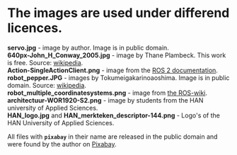# The images are used under differend licences. 

**servo.jpg** - image by author. Image is in public domain.  
**640px-John_H_Conway_2005.jpg** - image by Thane Plambeck. This work is free. Source: [wikipedia](https://commons.wikimedia.org/wiki/File:John_H_Conway_2005_(cropped).jpg).  
**Action-SingleActionClient.png** - image from the [ROS 2 documentation](https://docs.ros.org/en/foxy/Tutorials/Understanding-ROS2-Actions.html).  
**robot_pepper.JPG** - images by Tokumeigakarinoaoshima. Image is in public domain. Source: [wikipedia](https://commons.wikimedia.org/wiki/File:SoftBank_pepper.JPG).  
**robot_multiple_coordinatesystems.png** - image from [the ROS-wiki](https://wiki.ros.org/tf2).  
**architectuur-WOR1920-S2.png** - image by students from the HAN university of Applied Sciences.  
**HAN_logo.jpg** and **HAN_merkteken_descriptor-144.png** - Logo's of the HAN University of Applied Sciences.


All files with **`pixabay`** in their name are released in the public domain and were found by the author on [Pixabay](https://pixabay.com). 


